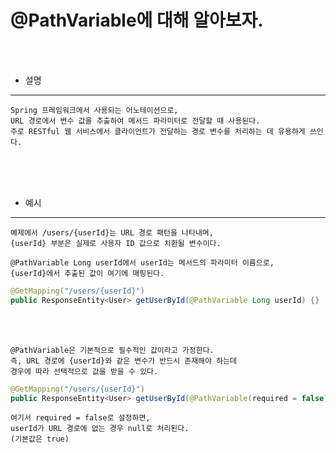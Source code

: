 # @PathVariable에 대해 알아보자.

<br /><br />

* 설명
---

```
Spring 프레임워크에서 사용되는 어노테이션으로,
URL 경로에서 변수 값을 추출하여 메서드 파라미터로 전달할 때 사용된다.
주로 RESTful 웹 서비스에서 클라이언트가 전달하는 경로 변수를 처리하는 데 유용하게 쓰인다.
```

<br /><br /><br />

* 예시
---

```
예제에서 /users/{userId}는 URL 경로 패턴을 나타내며,
{userId} 부분은 실제로 사용자 ID 값으로 치환될 변수이다.

@PathVariable Long userId에서 userId는 메서드의 파라미터 이름으로,
{userId}에서 추출된 값이 여기에 매핑된다.
```

```java
@GetMapping("/users/{userId}")
public ResponseEntity<User> getUserById(@PathVariable Long userId) {}
```

<br /><br />

```
@PathVariable은 기본적으로 필수적인 값이라고 가정한다.
즉, URL 경로에 {userId}와 같은 변수가 반드시 존재해야 하는데
경우에 따라 선택적으로 값을 받을 수 있다.
```

```java
@GetMapping("/users/{userId}")
public ResponseEntity<User> getUserById(@PathVariable(required = false) Long userId) {}
```

```
여기서 required = false로 설정하면,
userId가 URL 경로에 없는 경우 null로 처리된다.
(기본값은 true)
```
